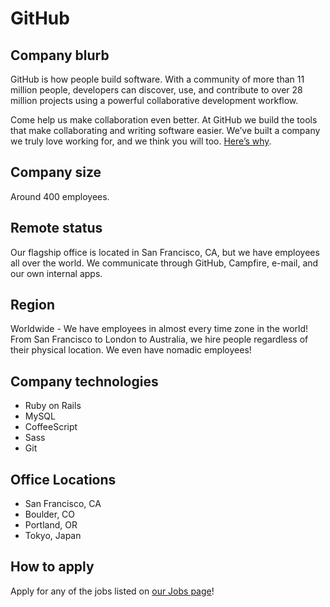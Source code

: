 # GitHub

## Company blurb

GitHub is how people build software. With a community of more than 11 million people, developers can discover, use, and contribute to over 28 million projects using a powerful collaborative development workflow.

Come help us make collaboration even better. At GitHub we build the tools that make collaborating and writing software easier. We’ve built a company we truly love working for, and we think you will too. [Here’s why](https://github.com/about/jobs).

## Company size

Around 400 employees.

## Remote status

Our flagship office is located in San Francisco, CA, but we have employees all over the world. We communicate through GitHub, Campfire, e-mail, and our own internal apps.

## Region

Worldwide - We have employees in almost every time zone in the world! From San Francisco to London to Australia, we hire people regardless of their physical location. We even have nomadic employees!

## Company technologies

- Ruby on Rails
- MySQL
- CoffeeScript
- Sass
- Git

## Office Locations

- San Francisco, CA
- Boulder, CO
- Portland, OR
- Tokyo, Japan

## How to apply

Apply for any of the jobs listed on [our Jobs page](https://github.com/about/jobs)!
